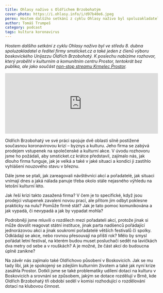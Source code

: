 ```yaml
---
title: Ohlasy naživo s Oldřichem Brzobohatým
cover-photo: https://i.ohlasy.info/i/d97b40e6.jpeg
perex: Hostem dalšího setkání z cyklu Ohlasy naživo byl spoluzakladatel a ředitel firmy smsticket.cz a také jeden z členů výboru boskovického Unijazzu Oldřich Brzobohatý. K poslechu nabízíme rozhovor, který proběhl v kulturním a komunitním centru Prostor.
author: Tomáš Trumpeš
category: podcast
tags: kultura koronavirus
---
```


*Hostem dalšího setkání z cyklu Ohlasy naživo byl ve středu 8. dubna spoluzakladatel a ředitel firmy smsticket.cz a také jeden z členů výboru boskovického Unijazzu Oldřich Brzobohatý. K poslechu nabízíme rozhovor, který proběhl v kulturním a komunitním centru Prostor, tentokrát bez publika, ale jako součást [non-stop streamu Krmelec Prostor](http://krmelec.prostor.wtf).*

<iframe sandbox="allow-scripts allow-top-navigation" scrolling="no" width="100%" height="200" frameborder="0" src="https://embed.radiopublic.com/e?if=ohlasy-podcast-6nVazZ&ge=s1!35b7c5c822f7becd75e7ca60e3dd47b6b83b424f"></iframe>

Oldřich Brzobohatý ve své práci spojuje dvě oblasti silně postižené současnou koronavirovou krizí – byznys a kulturu. Jeho firma se zabývá prodejem vstupenek na společenské a kulturní akce. V úvodu rozhovoru jsme ho požádali, aby smsticket.cz krátce představil, zajímalo nás, jak dlouho firma funguje, jak je velká a také v jaké situaci a kondici ji zastihlo vyhlášení nouzového stavu v březnu.

Dále jsme se ptali, jak zareagovali návštěvníci akcí a pořadatelé, jak situaci vnímají dnes a jaká nálada panuje třeba okolo stále nejasného výhledu na letošní kulturní léto. 

Jak řeší krizi takto zasažená firma? V čem je to specifické, když jsou prodejci vstupenek zavaleni novou prací, ale přitom jim odbyt poklesne prakticky na nulu? Pomůže firmě stát? Jak je tato pomoc komunikována a jak vypadá, či nevypadá a jak by vypadat mohla?

Podrobněji jsme mluvili o rozdílech mezi pořadateli akcí, protože jinak si může dovolit reagovat státní instituce, jinak parta nadšenců pořádající jednorázovou akci a jinak soukromí pořadatelé větších festivalů či spolky. Odkládají se akce, nebo rovnou přesouvají na příští rok? Mělo by smysl pořádat letní festival, na kterém budou muset posluchači sedět na lavičkách dva metry od sebe a v rouškách? A je možné, že část akcí do budoucna úplně zanikne?

Na závěr nás zajímalo také Oldřichovo působení v Boskovicích. Jak se mu tady líbí, jak je spokojený se zdejším kulturním životem a také jak nyní krize zasáhla Prostor. Dotkli jsme se také problematiky udílení dotací na kulturu v Boskovicích a srovnání se způsobem, jakým se dotace rozdělují v Brně, kde Oldřich Brzobohatý tři období seděl v komisi rozhodující o rozdělování dotací na klubovou činnost.
